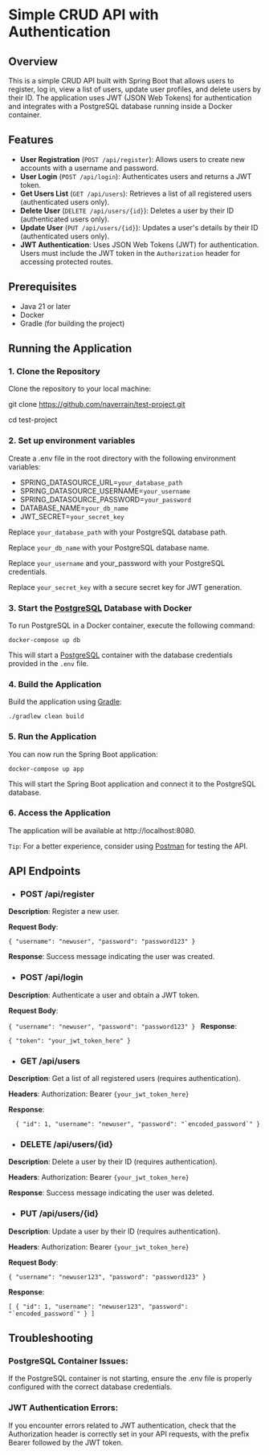 # Simple CRUD API with Authentication

## Overview

This is a simple CRUD API built with Spring Boot that allows users to register, log in, view a list of users, update user profiles, and delete users by their ID. The application uses JWT (JSON Web Tokens) for authentication and integrates with a PostgreSQL database running inside a Docker container.

## Features

- **User Registration** (`POST /api/register`): Allows users to create new accounts with a username and password.
- **User Login** (`POST /api/login`): Authenticates users and returns a JWT token.
- **Get Users List** (`GET /api/users`): Retrieves a list of all registered users (authenticated users only).
- **Delete User** (`DELETE /api/users/{id}`): Deletes a user by their ID (authenticated users only).
- **Update User** (`PUT /api/users/{id}`): Updates a user's details by their ID (authenticated users only).
- **JWT Authentication**: Uses JSON Web Tokens (JWT) for authentication. Users must include the JWT token in the `Authorization` header for accessing protected routes.

## Prerequisites

- Java 21 or later
- Docker
- Gradle (for building the project)

## Running the Application

### 1. Clone the Repository

Clone the repository to your local machine:

git clone https://github.com/naverrain/test-project.git

cd test-project

### 2. Set up environment variables
Create a .env file in the root directory with the following environment variables:

- SPRING_DATASOURCE_URL=`your_database_path`
- SPRING_DATASOURCE_USERNAME=`your_username`
- SPRING_DATASOURCE_PASSWORD=`your_password`
- DATABASE_NAME=`your_db_name`
- JWT_SECRET=`your_secret_key`

Replace `your_database_path` with your PostgreSQL database path.

Replace `your_db_name` with your PostgreSQL database name.

Replace `your_username` and your_password with your PostgreSQL credentials.

Replace `your_secret_key` with a secure secret key for JWT generation.

### 3. Start the [PostgreSQL](https://www.postgresql.org/) Database with Docker
To run PostgreSQL in a Docker container, execute the following command:

`docker-compose up db`

This will start a [PostgreSQL](https://www.postgresql.org/) container with the database credentials provided in the `.env` file.

### 4. Build the Application
Build the application using [Gradle](https://gradle.org/):

`./gradlew clean build`

### 5. Run the Application
You can now run the Spring Boot application:

`docker-compose up app`

This will start the Spring Boot application and connect it to the PostgreSQL database.

### 6. Access the Application
The application will be available at http://localhost:8080.

`Tip`: For a better experience, consider using [Postman](https://www.postman.com/) for testing the API.

## API Endpoints

* ### POST /api/register

**Description**: Register a new user.

**Request Body**:

`{
"username": "newuser",
"password": "password123"
}`

**Response**: Success message indicating the user was created.


* ### POST /api/login
**Description**: Authenticate a user and obtain a JWT token.

**Request Body**:

`{
  "username": "newuser",
  "password": "password123"
}
`
**Response**:

`{
"token": "your_jwt_token_here"
}`


* ### GET /api/users
**Description**: Get a list of all registered users (requires authentication).

**Headers**:
Authorization: Bearer `{your_jwt_token_here}`

**Response**:


``  {
    "id": 1,
    "username": "newuser",
    "password": "`encoded_password`"
  }``


* ### DELETE /api/users/{id}
**Description**: Delete a user by their ID (requires authentication).

**Headers**:
Authorization: Bearer `{your_jwt_token_here}`

**Response**: Success message indicating the user was deleted.

* ### PUT /api/users/{id}
**Description**: Update a user by their ID (requires authentication).

**Headers**:
Authorization: Bearer `{your_jwt_token_here}`

**Request Body**:

`{
"username": "newuser123",
"password": "password123"
}`

**Response**:

``[
{
"id": 1,
"username": "newuser123",
"password": "`encoded_password`"
}
]``

## Troubleshooting
### PostgreSQL Container Issues: 
If the PostgreSQL container is not starting, ensure the .env file is properly configured with the correct database credentials.

### JWT Authentication Errors: 
If you encounter errors related to JWT authentication, check that the Authorization header is correctly set in your API requests, with the prefix Bearer followed by the JWT token.